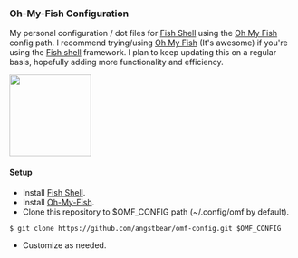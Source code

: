 

### Oh-My-Fish Configuration
My personal configuration / dot files for [Fish Shell][fish] using the [Oh My Fish][omf] config path. I recommend trying/using [Oh My Fish](omf) (It's awesome) if you're using the [Fish shell](fish) framework. I plan to keep updating this on a regular basis, hopefully adding more functionality and efficiency.

<img src="https://cdn.rawgit.com/oh-my-fish/oh-my-fish/e4f1c2e0219a17e2c748b824004c8d0b38055c16/docs/logo.svg" align="center" width="144px" height="144px"/>

#### Setup
- Install [Fish Shell][fish].
- Install [Oh-My-Fish][omf].
- Clone this repository to $OMF_CONFIG path (~/.config/omf by default).

 ```fish
 $ git clone https://github.com/angstbear/omf-config.git $OMF_CONFIG
 ```
- Customize as needed.


[fish]: fishshell.com
[omf]: https://github.com/oh-my-fish/oh-my-fish
